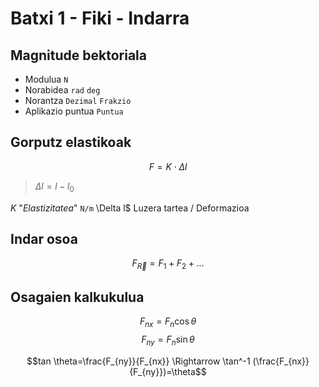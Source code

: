 # Batxi 1 - Fiki - Indarra
## Magnitude __bektoriala__
- Modulua `N`
- Norabidea `rad` `deg`
- Norantza `Dezimal` `Frakzio`
- Aplikazio puntua `Puntua`

## Gorputz __elastikoak__
$$F=K\cdot \Delta l$$
> $\Delta l=l-l_0$

$K$ "_Elastizitatea_" `N/m`
\Delta l$ Luzera tartea / Deformazioa

## Indar __osoa__
$$F_{\vec{R}}=F_1+F_2+...$$

## Osagaien kalkukulua
$$F_{nx}=F_n \cos \theta$$
$$F_{ny}=F_n \sin \theta$$

$$tan \theta=\frac{F_{ny}}{F_{nx}} \Rightarrow \tan^-1 (\frac{F_{nx}}{F_{ny}})=\theta$$
